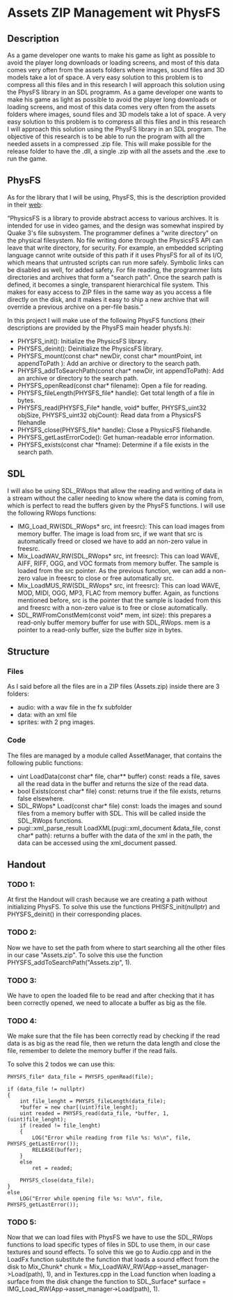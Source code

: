 # Assets ZIP Management wit PhysFS
## Description
As a game developer one wants to make his game as light as possible to avoid the player long downloads or loading screens, and most of this data comes very often from the
assets folders where images, sound files and 3D models take a lot of space. A very easy solution to this problem is to compress all this files and in this research I will
approach this solution using the PhysFS library in an SDL programm.
As a game developer one wants to make his game as light as possible to avoid the player long downloads or loading screens, and most of this data comes very often from the
assets folders where images, sound files and 3D models take a lot of space. A very easy solution to this problem is to compress all this files and in this research I will
approach this solution using the PhysFS library in an SDL program.
The objective of this research is to be able to run the program with all the needed assets in a compressed .zip file. This will make possible for the release folder to have the .dll, a single .zip with all the assets and the .exe to run the game.

## PhysFS
As for the library that I will be using, PhysFS, this is the description provided in their [web](https://icculus.org/physfs/):

“PhysicsFS is a library to provide abstract access to various archives. It is intended for use in video games, and the design was somewhat inspired by Quake 3's file subsystem. The programmer defines a "write directory" on the physical filesystem. No file writing done through the PhysicsFS API can leave that write directory, for security. For example, an embedded scripting language cannot write outside of this path if it uses PhysFS for all of its I/O, which means that untrusted scripts can run more safely. Symbolic links can be disabled as well, for added safety. For file reading, the programmer lists directories and archives that form a "search path". Once the search path is defined, it becomes a single, transparent hierarchical file system. This makes for easy access to ZIP files in the same way as you access a file directly on the disk, and it makes it easy to ship a new archive that will override a previous archive on a per-file basis.”

In this project I will make use of the following PhysFS functions (their descriptions are provided by the PhysFS main header physfs.h):

* PHYSFS_init(): Initialize the PhysicsFS library.
* PHYSFS_deinit(): Deinitialize the PhysicsFS library.
* PHYSFS_mount(const char* newDir, const char* mountPoint, int appendToPath ):  Add an archive or directory to the search path.
* PHYSFS_addToSearchPath(const char* newDir, int appendToPath): Add an archive or directory to the search path.
* PHYSFS_openRead(const char* filename):  Open a file for reading.
* PHYSFS_fileLength(PHYSFS_file* handle):  Get total length of a file in bytes.
* PHYSFS_read(PHYSFS_File* handle, void* buffer, PHYSFS_uint32 objSize, PHYSFS_uint32 objCount):  Read data from a PhysicsFS filehandle
* PHYSFS_close(PHYSFS_file* handle):  Close a PhysicsFS filehandle.
* PHYSFS_getLastErrorCode(): Get human-readable error information.
* PHYSFS_exists(const char *fname): Determine if a file exists in the search path.
## SDL
I will also be using SDL_RWops that allow the reading and writing of data in a stream without the caller needing to know where the data is coming from, which is perfect to read the buffers given by the PhysFS functions.
I will use the following RWops functions:

* IMG_Load_RW(SDL_RWops* src, int freesrc): This can load images from memory buffer. The image is load from src, if we want that src is automatically freed or closed we have to add an non-zero value in freesrc.
* Mix_LoadWAV_RW(SDL_RWops* src, int freesrc): This can load WAVE, AIFF, RIFF, OGG, and VOC formats from memory buffer. The sample is loaded from the src pointer. As the previous function, we can add a non-zero value in freesrc to close or free automatically src.
* Mix_LoadMUS_RW(SDL_RWops* src, int freesrc): This can load WAVE, MOD, MIDI, OGG, MP3, FLAC from memory buffer. Again, as functions mentioned before, src is the pointer that the sample is loaded from this and freesrc with a non-zero value is to free or close automatically.
* SDL_RWFromConstMem(const void* mem, int size): this prepares a read-only buffer memory buffer for use with SDL_RWops. mem is a pointer to a read-only buffer, size the buffer size in bytes.

## Structure
### Files

As I said before all the files are in a ZIP files (Assets.zip) inside there are 3 folders:
* audio: with a wav file in the fx subfolder
* data: with an xml file
* sprites: with 2 png images.

### Code

The files are managed by a module called AssetManager, that contains the following public functions:
* uint LoadData(const char* file, char** buffer) const: reads a file, saves all the read data in the buffer and returns the size of the read data.
* bool Exists(const char* file) const: returns true if the file exists, returns false elsewhere.
* SDL_RWops* Load(const char* file) const: loads the images and sound files from a memory buffer with SDL. This will be called inside the SDL_RWops functions.
* pugi::xml_parse_result LoadXML(pugi::xml_document &data_file, const char* path): returns a buffer with the data of the xml in the path, the data can be accessed using the xml_document passed.

## Handout
### TODO 1:
At first the Handout will crash because we are creating a path without initializing PhysFS. To solve this use the functions PHISFS_init(nullptr) 
and PHYSFS_deinit() in their corresponding places.
### TODO 2:
Now we have to set the path from where to start searching all the other files in our case "Assets.zip". To solve this use the function PHYSFS_addToSearchPath("Assets.zip", 1).
### TODO 3: 
We have to open the loaded file to be read and after checking that it has been correctly opened, we need to allocate a buffer as big as the file.
### TODO 4:
We make sure that the file has been correctly read by checking if the read data is as big as the read file, then we return the data length and close the file, remember to delete the memory buffer if the read fails. 

To solve this 2 todos we can use this:
```
PHYSFS_file* data_file = PHYSFS_openRead(file);										

if (data_file != nullptr)
{
	int file_lenght = PHYSFS_fileLength(data_file);									
	*buffer = new char[(uint)file_lenght];											
	uint readed = PHYSFS_read(data_file, *buffer, 1, (uint)file_lenght);			
	if (readed != file_lenght)														
	{	
		LOG("Error while reading from file %s: %s\n", file, PHYSFS_getLastError());
		RELEASE(buffer);															
	}
	else
		ret = readed;																
			
	PHYSFS_close(data_file);														
}
else
	LOG("Error while opening file %s: %s\n", file, PHYSFS_getLastError());
```
### TODO 5:
Now that we can load files with PhysFS we have to use the SDL_RWops functions to load specific types of files in SDL to use them, in our case textures and sound effects.
To solve this we go to Audio.cpp and in the LoadFx function substitute the function that loads a sound effect from the disk to Mix_Chunk* chunk = Mix_LoadWAV_RW(App->asset_manager->Load(path), 1), and in Textures.cpp in the Load function when loading a surface from the disk change the function to SDL_Surface* surface = IMG_Load_RW(App->asset_manager->Load(path), 1). 

